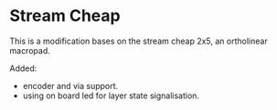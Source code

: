 # Stream Cheap

This is a modification bases on the stream cheap 2x5, an ortholinear macropad.

Added:
* encoder and via support.
* using on board led for layer state signalisation.



